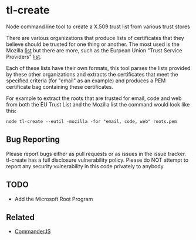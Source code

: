 # tl-create
Node command line tool to create a X.509 trust list from various trust stores

There are various organizations that produce lists of certificates that they believe should be trusted for one thing or another. The most used is the Mozilla [list](http://mxr.mozilla.org/mozilla/source/security/nss/lib/ckfw/builtins/certdata.txt?raw=1) but there are more, such as the Eurpean Union "Trust Service Providers" [list](https://ec.europa.eu/digital-agenda/en/eu-trusted-lists-certification-service-providers).

Each of these lists have their own formats, this tool parses the lists provided by these other organizations and extracts the certificates that meet the specified criteria (for "email" as an example) and produces a PEM certificate bag containing these certificates.

For example to extract the roots that are trusted for email, code and web from both the EU Trust List and the Mozilla list the command would look like this:

```
node tl-create --eutil -mozilla -for "email, code, web" roots.pem
```

## Bug Reporting
Please report bugs either as pull requests or as issues in the issue tracker. tl-create has a full disclosure vulnerability policy. Please do NOT attempt to report any security vulnerability in this code privately to anybody.

## TODO
* Add the Microsoft Root Program

## Related
- [CommanderJS](https://github.com/tj/commander.js)

